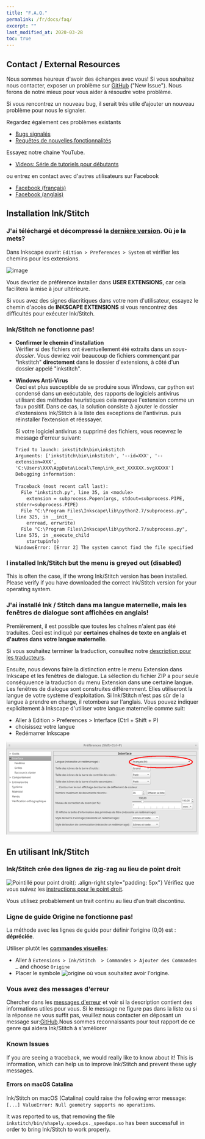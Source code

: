```yaml
---
title: "F.A.Q."
permalink: /fr/docs/faq/
excerpt: ""
last_modified_at: 2020-03-28
toc: true
---
```

## Contact / External Resources

Nous sommes heureux d'avoir des échanges avec vous! Si vous souhaitez nous contacter, exposer un problème sur [GitHub](https://github.com/inkstitch/inkstitch/issues) ("New Issue"). Nous ferons de notre mieux pour vous aider à résoudre votre problème.

Si vous rencontrez un nouveau bug, il serait très utile d’ajouter un nouveau problème pour nous le signaler.

Regardez également ces problèmes existants

* [Bugs signalés](https://github.com/inkstitch/inkstitch/issues?q=is%3Aissue+is%3Aopen+label%3Abug)
* [Requêtes de nouvelles fonctionnalités](https://github.com/inkstitch/inkstitch/issues?q=is%3Aissue+is%3Aopen+label%3A%22feature+request%22)

Essayez notre chaine YouTube.

* [Videos: Série de tutoriels pour débutants](/fr/tutorials/resources/beginner-video-tutorials/)

ou entrez en contact avec d'autres utilisateurs sur Facebook

* [Facebook (français)](https://www.facebook.com/groups/811488062586111/)
* [Facebook (anglais)](https://www.facebook.com/groups/945979722406352/)

## Installation Ink/Stitch

### J'ai téléchargé et décompressé la [dernière version](https://github.com/inkstitch/inkstitch/releases/latest). Où je la mets?

Dans Inkscape ouvrir: `Edition > Preferences > System` et vérifier les chemins pour les extensions.

![image](https://user-images.githubusercontent.com/11083514/37572872-899a7de0-2b09-11e8-93ed-e4be6228c414.png)

Vous devriez de préférence installer dans **USER EXTENSIONS**, car cela facilitera la mise à jour ultérieure.

Si vous avez des signes diacritiques dans votre nom d'utilisateur, essayez le chemin d'accès de **INKSCAPE EXTENSIONS** si vous rencontrez des difficultés pour exécuter Ink/Stitch.

### Ink/Stitch ne fonctionne pas!

*   **Confirmer le chemin d'installation**<br>
    Vérifier si des fichiers ont éventuellement été extraits dans un *sous-dossier*.
   Vous devriez voir beaucoup de fichiers commençant par "inkstitch" **directement** dans le dossier d'extensions, à côté d'un dossier appelé "inkstitch".

*   **Windows Anti-Virus**<br>
    Ceci est plus susceptible de se produire sous Windows, car python est condensé dans un exécutable,
    des rapports de logiciels antivirus utilisant des méthodes heuristiques cela marque l'extension comme un faux positif.
    Dans ce cas, la solution consiste à ajouter le dossier d’extensions Ink/Stitch à la liste des exceptions de l'antivirus. puis réinstaller l’extension et réessayer.

    Si votre logiciel antivirus a supprimé des fichiers, vous recevrez le message d'erreur suivant:
    ```
    Tried to launch: inkstitch\bin\inkstitch
    Arguments: ['inkstitch\bin\inkstitch', '--id=XXX', '--extension=XXX', 'C:\Users\XXX\AppData\Local\Temp\ink_ext_XXXXXX.svgXXXXX']
    Debugging information:

    Traceback (most recent call last):
      File "inkstitch.py", line 35, in <module>
        extension = subprocess.Popen(args, stdout=subprocess.PIPE, stderr=subprocess.PIPE)
      File "C:\Program Files\Inkscape\lib\python2.7/subprocess.py", line 325, in __init__
        errread, errwrite)
      File "C:\Program Files\Inkscape\lib\python2.7/subprocess.py", line 575, in _execute_child
        startupinfo)
    WindowsError: [Error 2] The system cannot find the file specified
    ```

### I installed Ink/Stitch but the menu is greyed out (disabled)

This is often the case, if the wrong Ink/Stitch version has been installed.
Please verify if you have downloaded the correct Ink/Stitch version for your operating system.

### J'ai installé Ink / Stitch dans ma langue maternelle, mais les fenêtres de dialogue sont affichées en anglais!

Premièrement, il est possible que toutes les chaînes n'aient pas été traduites. Ceci est indiqué par **certaines chaînes de texte en anglais et d'autres dans votre langue maternelle**.

Si vous souhaitez terminer la traduction, consultez notre [description pour les traducteurs](/developers/localize/).

Ensuite, nous devons faire la distinction entre le menu Extension dans Inkscape et les fenêtres de dialogue.
La sélection du fichier ZIP a pour seule conséquuence la traduction du menu Extension dans une certaine langue.
Les fenêtres de dialogue sont construites différemment. Elles utiliseront la langue de votre système d'exploitation.
Si Ink/Stitch n'est pas sûr de la langue à prendre en charge, il retombera sur l'anglais.
Vous pouvez indiquer explicitement à Inkscape d'utiliser votre langue maternelle comme suit:
  * Aller à Edition > Preferences > Interface (Ctrl + Shift + P)
  * choisissez votre langue
  * Redémarrer Inkscape

![Preferences > Interface](/assets/images/docs/fr/preferences_language.png)

## En utilisant Ink/Stitch

### Ink/Stitch crée des lignes de zig-zag au lieu de point droit

![Pointillé pour point droit](/assets/images/docs/running-stitch-dashes.jpg){: .align-right style="padding: 5px"}
Vérifiez que vous suivez les  [instructions pour le point droit](/fr/docs/stitches/running-stitch/).

Vous utilisez probablement un trait continu au lieu d'un trait discontinu.

### Ligne de guide Origine ne fonctionne pas!

La méthode avec les lignes de guide pour définir l’origine (0,0) est : **dépréciée**.

Utiliser plutôt les [**commandes visuelles**](/fr/docs/commands):
* Aller à `Extensions > Ink/Stitch  > Commandes > Ajouter des Commandes …` and choose `Origine`
* Placer le symbole ![origine](/assets/images/docs/visual-commands-origin.jpg) où vous souhaitez avoir l'origine.

### Vous avez des messages d'erreur

Chercher dans les [messages d'erreur](/fr/docs/error-messages) et voir si la description contient des informations utiles pour vous. Si le message ne figure pas dans la liste ou si la réponse ne vous suffit pas, veuillez nous contacter en déposant un message sur:[GitHub](https://github.com/inkstitch/inkstitch/issues).Nous sommes reconnaissants pour tout rapport de ce genre qui aidera Ink/Stitch à s'amèliorer

### Known Issues

If you are seeing a traceback, we would really like to know about it! This is information, which can help us to improve Ink/Stitch and prevent these ugly messages.

#### Errors on macOS Catalina

Ink/Stitch on macOS (Catalina) could raise the following error message:  `[...] ValueError: Null geometry supports no operations`.

It was reported to us, that removing the file `inkstitch/bin/shapely.speedups._speedups.so` has been successfull in order to bring Ink/Stitch to work properly.
